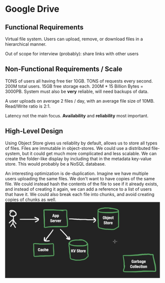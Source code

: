 # Google Drive

## Functional Requirements
Virtual file system. Users can upload, remove, or download files in a hierarchical manner.

Out of scope for interview (probably): share links with other users

## Non-Functional Requirements / Scale
TONS of users all having free tier 10GB. TONS of requests every second. 
200M total users. 15GB free storage each. 200M * 15 Billion Bytes = 3000PB.
System must also be **very** reliable, will need backups of data.

A user uploads on average 2 files / day, with an average file size of 10MB. Read/Write ratio is 2:1. 

Latency not the main focus. **Availability** and **reliability** most important.

## High-Level Design
Using Object Store gives us reliablity by default, allows us to store all types of files. Files are immutable in object-stores. We could use a distributed file-system, but it could get much more complicated and less scalable. We can create the folder-like display by including that in the metadata key-value store. This would probably be a NoSQL database. 

An interesting optimization is de-duplication. Imagine we have multiple users uploading the same files. We don't want to have copies of the same file. We could instead hash the contents of the file to see if it already exists, and instead of creating it again, we can add a reference to a list of users that have it. We could also break each file into chunks, and avoid creating copies of chunks as well.
![Google Drive](../images/problems/google-drive.png)